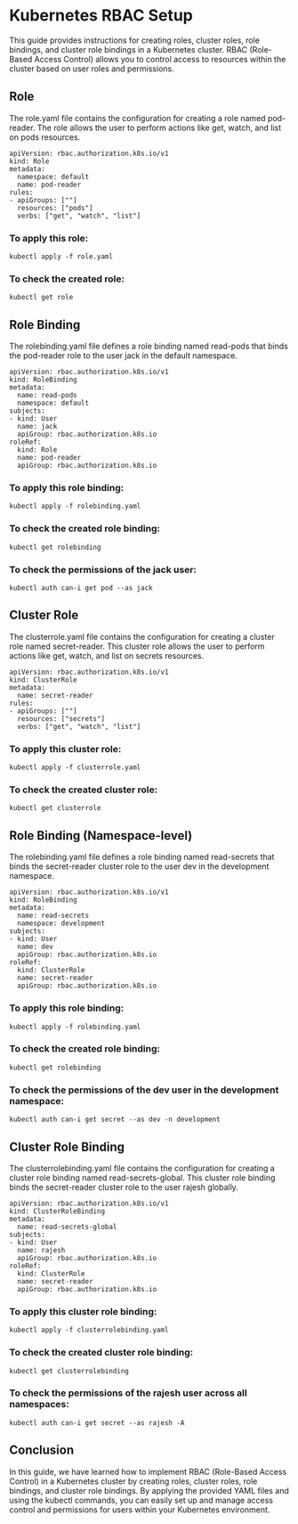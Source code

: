 # Kubernetes RBAC Setup

This guide provides instructions for creating roles, cluster roles, role bindings, and cluster role bindings in a Kubernetes cluster. RBAC (Role-Based Access Control) allows you to control access to resources within the cluster based on user roles and permissions.

## Role
The role.yaml file contains the configuration for creating a role named pod-reader. The role allows the user to perform actions like get, watch, and list on pods resources.

```
apiVersion: rbac.authorization.k8s.io/v1
kind: Role
metadata:
  namespace: default
  name: pod-reader
rules:
- apiGroups: [""]
  resources: ["pods"]
  verbs: ["get", "watch", "list"]

```

### To apply this role:

```
kubectl apply -f role.yaml
```

### To check the created role:
```
kubectl get role
```

## Role Binding
The rolebinding.yaml file defines a role binding named read-pods that binds the pod-reader role to the user jack in the default namespace.

```
apiVersion: rbac.authorization.k8s.io/v1
kind: RoleBinding
metadata:
  name: read-pods
  namespace: default
subjects:
- kind: User
  name: jack
  apiGroup: rbac.authorization.k8s.io
roleRef:
  kind: Role
  name: pod-reader
  apiGroup: rbac.authorization.k8s.io

```

### To apply this role binding:

```
kubectl apply -f rolebinding.yaml
```

### To check the created role binding:

```
kubectl get rolebinding
```

### To check the permissions of the jack user:

```
kubectl auth can-i get pod --as jack
```

## Cluster Role
The clusterrole.yaml file contains the configuration for creating a cluster role named secret-reader. This cluster role allows the user to perform actions like get, watch, and list on secrets resources.

```
apiVersion: rbac.authorization.k8s.io/v1
kind: ClusterRole
metadata:
  name: secret-reader
rules:
- apiGroups: [""]
  resources: ["secrets"]
  verbs: ["get", "watch", "list"]

```

### To apply this cluster role:

```
kubectl apply -f clusterrole.yaml
```

### To check the created cluster role:

```
kubectl get clusterrole
```

## Role Binding (Namespace-level)
The rolebinding.yaml file defines a role binding named read-secrets that binds the secret-reader cluster role to the user dev in the development namespace.

```
apiVersion: rbac.authorization.k8s.io/v1
kind: RoleBinding
metadata:
  name: read-secrets
  namespace: development
subjects:
- kind: User
  name: dev
  apiGroup: rbac.authorization.k8s.io
roleRef:
  kind: ClusterRole
  name: secret-reader
  apiGroup: rbac.authorization.k8s.io

```

### To apply this role binding:

```
kubectl apply -f rolebinding.yaml
```

### To check the created role binding:

```
kubectl get rolebinding
```

### To check the permissions of the dev user in the development namespace:

```
kubectl auth can-i get secret --as dev -n development
```

## Cluster Role Binding
The clusterrolebinding.yaml file contains the configuration for creating a cluster role binding named read-secrets-global. This cluster role binding binds the secret-reader cluster role to the user rajesh globally.

```
apiVersion: rbac.authorization.k8s.io/v1
kind: ClusterRoleBinding
metadata:
  name: read-secrets-global
subjects:
- kind: User
  name: rajesh
  apiGroup: rbac.authorization.k8s.io
roleRef:
  kind: ClusterRole
  name: secret-reader
  apiGroup: rbac.authorization.k8s.io

```

### To apply this cluster role binding:

```
kubectl apply -f clusterrolebinding.yaml
```

### To check the created cluster role binding:

```
kubectl get clusterrolebinding
```

### To check the permissions of the rajesh user across all namespaces:

```
kubectl auth can-i get secret --as rajesh -A
```

## Conclusion
In this guide, we have learned how to implement RBAC (Role-Based Access Control) in a Kubernetes cluster by creating roles, cluster roles, role bindings, and cluster role bindings. By applying the provided YAML files and using the kubectl commands, you can easily set up and manage access control and permissions for users within your Kubernetes environment. 

